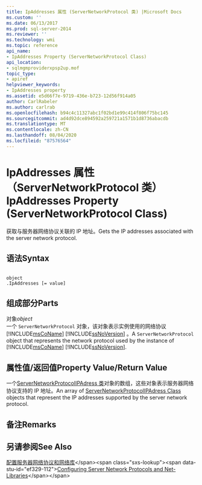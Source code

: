 ```yaml
---
title: IpAddresses 属性 (ServerNetworkProtocol 类) |Microsoft Docs
ms.custom: ''
ms.date: 06/13/2017
ms.prod: sql-server-2014
ms.reviewer: ''
ms.technology: wmi
ms.topic: reference
api_name:
- IpAddresses Property (ServerNetworkProtocol Class)
api_location:
- sqlmgmproviderxpsp2up.mof
topic_type:
- apiref
helpviewer_keywords:
- IpAddresses property
ms.assetid: e5d66f7e-9719-436e-b723-12d56f914a05
author: CarlRabeler
ms.author: carlrab
ms.openlocfilehash: b94c4c11327abc1f02bd1e99c414f806f75bc145
ms.sourcegitcommit: ad4d92dce894592a259721a1571b1d8736abacdb
ms.translationtype: MT
ms.contentlocale: zh-CN
ms.lasthandoff: 08/04/2020
ms.locfileid: "87576564"
---
```

# <a name="ipaddresses-property-servernetworkprotocol-class"></a><span data-ttu-id="ef329-102">IpAddresses 属性（ServerNetworkProtocol 类）</span><span class="sxs-lookup"><span data-stu-id="ef329-102">IpAddresses Property (ServerNetworkProtocol Class)</span></span>
  <span data-ttu-id="ef329-103">获取与服务器网络协议关联的 IP 地址。</span><span class="sxs-lookup"><span data-stu-id="ef329-103">Gets the IP addresses associated with the server network protocol.</span></span>  
  
## <a name="syntax"></a><span data-ttu-id="ef329-104">语法</span><span class="sxs-lookup"><span data-stu-id="ef329-104">Syntax</span></span>  
  
```  
  
object  
.IpAddresses [= value]  
```  
  
## <a name="parts"></a><span data-ttu-id="ef329-105">组成部分</span><span class="sxs-lookup"><span data-stu-id="ef329-105">Parts</span></span>  
 <span data-ttu-id="ef329-106">对象</span><span class="sxs-lookup"><span data-stu-id="ef329-106">*object*</span></span>  
 <span data-ttu-id="ef329-107">一个 `ServerNetworkProtocol` 对象，该对象表示实例使用的网络协议 [!INCLUDE[msCoName](../../../includes/msconame-md.md)] [!INCLUDE[ssNoVersion](../../../includes/ssnoversion-md.md)] 。</span><span class="sxs-lookup"><span data-stu-id="ef329-107">A `ServerNetworkProtocol` object that represents the network protocol used by the instance of [!INCLUDE[msCoName](../../../includes/msconame-md.md)] [!INCLUDE[ssNoVersion](../../../includes/ssnoversion-md.md)].</span></span>  
  
## <a name="property-valuereturn-value"></a><span data-ttu-id="ef329-108">属性值/返回值</span><span class="sxs-lookup"><span data-stu-id="ef329-108">Property Value/Return Value</span></span>  
 <span data-ttu-id="ef329-109">一个[ServerNetworkProtocolIPAdress 类](../servernetworkprotocolipaddress-class/servernetworkprotocolipaddress-class.md)对象的数组，这些对象表示服务器网络协议支持的 IP 地址。</span><span class="sxs-lookup"><span data-stu-id="ef329-109">An array of [ServerNetworkProtocolIPAdress Class](../servernetworkprotocolipaddress-class/servernetworkprotocolipaddress-class.md) objects that represent the IP addresses supported by the server network protocol.</span></span>  
  
## <a name="remarks"></a><span data-ttu-id="ef329-110">备注</span><span class="sxs-lookup"><span data-stu-id="ef329-110">Remarks</span></span>  
  
## <a name="see-also"></a><span data-ttu-id="ef329-111">另请参阅</span><span class="sxs-lookup"><span data-stu-id="ef329-111">See Also</span></span>  
 <span data-ttu-id="ef329-112">[配置服务器网络协议和网络库](https://msdn.microsoft.com/library/ms177485\(v=sql.100\).aspx)</span><span class="sxs-lookup"><span data-stu-id="ef329-112">[Configuring Server Network Protocols and Net-Libraries](https://msdn.microsoft.com/library/ms177485\(v=sql.100\).aspx)</span></span>  
  
  

